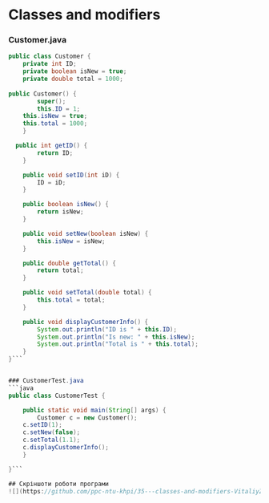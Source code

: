 # Classes and modifiers 

### Customer.java
```java
public class Сustomer {
	private int ID;
	private boolean isNew = true;
	private double total = 1000;
	
public Сustomer() {
		super();
		this.ID = 1;
    this.isNew = true;
    this.total = 1000;
	}

  public int getID() {
		return ID;
	}

	public void setID(int iD) {
		ID = iD;
	}

	public boolean isNew() {
		return isNew;
	}

	public void setNew(boolean isNew) {
		this.isNew = isNew;
	}

	public double getTotal() {
		return total;
	}

	public void setTotal(double total) {
		this.total = total;
	}

	public void displayCustomerInfo() {
		System.out.println("ID is " + this.ID);
		System.out.println("Is new: " + this.isNew);
		System.out.println("Total is " + this.total);
	}
}```


### CustomerTest.java
```java
public class CustomerTest {

	public static void main(String[] args) {
		Сustomer c = new Сustomer();
    c.setID(1);
    c.setNew(false);
    c.setTotal(1.1);
    c.displayCustomerInfo();
	}

}```

## Скріншоти роботи програми
![](https://github.com/ppc-ntu-khpi/35---classes-and-modifiers-VitaliyZ3/blob/main/Solution/HAIPOVO.png)
